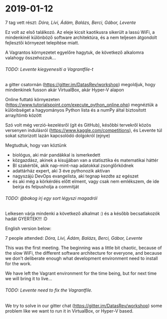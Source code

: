 # 2019-01-12

7 tag vett részt:
*Dóra, Lívi, Ádám, Balázs, Berci, Gábor, Levente*

Ez volt az első találkozó. Az eleje kicsit kaotikusra sikerült a lassú WiFi, a mindenkinél különböző software architektúra,
és a nem teljesen átgondolt fejlesztői környezet telepítése miatt.

A Vagrantos környezetet egyelőre hagytuk, de következő alkalomra valahogy összehozzuk...
###### TODO: Levente kiegyenesíti a Vagrantfile-t
a gitter csatornán (https://gitter.im/DatasRev/workshop) megoldjuk, hogy mindenkinek fusson akár VirtualBox, akár Hyper-V alapon

Online futtató környezeten (https://www.tutorialspoint.com/execute_python_online.php) megnéztük a különbséget a hagyományos Python lista és a numPy által biztosított array/tömb között

Szó volt még verzió-kezelésről (git és GitHub), későbbi tervekről közös versenyen indulásról (https://www.kaggle.com/competitions),
és Levente túl sokat sztorizott lazán kapcsolódó dolgokról (ejnye)

Megtudtuk, hogy van köztünk
- biológus, aki már pandákkal is ismerkedett
- közgazdász, akinek a kisujjában van a statisztika és matematikai háttér
- BI szakértők, akik nap-mint-nap adatokkal zsonglőrködnek
- adattárház expert, aki 3 éve pythonozik aktívan
- nagyszájú DevOps evangelista, aki tegnap kezdte az egészet
- és aki még a körkérdés előtt elment, vagy csak nem emlékszem, de ide beírja és felpusholja a commitját
###### TODO: @bakog írj egy sort légyszi magadról

Lelkesen várja mindenki a következő alkalmat :) és a később becsatlakozók hadát GYERTEK!!! :D


English version below:

7 people attended: 
*Dóra, Lívi, Ádám, Balázs, Berci, Gábor, Levente*

This was the first meeting. The beginning was a little bit chaotic, because of the slow WiFi, the different software architecture for everyone, and because we don't deliberate enough what development environment need to install for the work.

We have left the Vagrant environment for the time being, but for next time we will bring it to live...
###### TODO: Levente need to fix the Vagrantfile.
We try to solve in our gitter chat (https://gitter.im/DatasRev/workshop) some problem like we want to run it in VirtualBox, or Hyper-V based.

